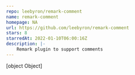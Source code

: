 ```yaml
---
repo: leebyron/remark-comment
name: remark-comment
homepage: NA
url: https://github.com/leebyron/remark-comment
stars: 8
starredAt: 2022-01-10T06:00:16Z
description: |-
    Remark plugin to support comments
---
```


[object Object]

